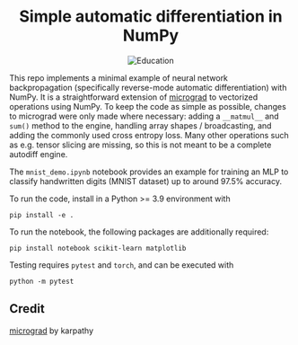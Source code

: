 <div align="center"> 

# Simple automatic differentiation in NumPy

![Education](https://img.shields.io/badge/Education-B9F3Bf.svg)

</div>

This repo implements a minimal example of neural network backpropagation (specifically reverse-mode automatic differentiation) with NumPy. It is a straightforward extension of [micrograd](https://github.com/karpathy/micrograd) to vectorized operations using NumPy. To keep the code as simple as possible, changes to micrograd were only made where necessary: adding a `__matmul__` and `sum()` method to the engine, handling array shapes / broadcasting, and adding the commonly used cross entropy loss. Many other operations such as e.g. tensor slicing are missing, so this is not meant to be a complete autodiff engine. 

The `mnist_demo.ipynb` notebook provides an example for training an MLP to classify handwritten digits (MNIST dataset) up to around 97.5% accuracy.

To run the code, install in a Python >= 3.9 environment with
```
pip install -e .
```

To run the notebook, the following packages are additionally required:
```
pip install notebook scikit-learn matplotlib
```

Testing requires `pytest` and `torch`, and can be executed with
```
python -m pytest
```

## Credit

[micrograd](https://github.com/karpathy/micrograd) by karpathy
